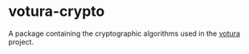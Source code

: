 # votura-crypto

A package containing the cryptographic algorithms used in the [votura](https://github.com/SE-UUlm/votura) project.
